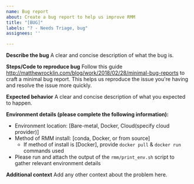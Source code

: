 ```yaml
---
name: Bug report
about: Create a bug report to help us improve RMM
title: "[BUG]"
labels: "? - Needs Triage, bug"
assignees: ''

---
```


**Describe the bug**
A clear and concise description of what the bug is.

**Steps/Code to reproduce bug**
Follow this guide http://matthewrocklin.com/blog/work/2018/02/28/minimal-bug-reports to craft a minimal bug report. This helps us reproduce the issue you're having and resolve the issue more quickly.

**Expected behavior**
A clear and concise description of what you expected to happen.

**Environment details (please complete the following information):**
 - Environment location: [Bare-metal, Docker, Cloud(specify cloud provider)]
 - Method of RMM install: [conda, Docker, or from source]
   - If method of install is [Docker], provide `docker pull` & `docker run` commands used
 - Please run and attach the output of the `rmm/print_env.sh` script to gather relevant environment details


**Additional context**
Add any other context about the problem here.
